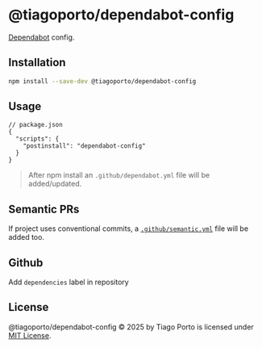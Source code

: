 # @tiagoporto/dependabot-config

[Dependabot](https://github.com/dependabot/dependabot-core) config.

## Installation

```bash
npm install --save-dev @tiagoporto/dependabot-config
```

## Usage

```jsonc
// package.json
{
  "scripts": {
    "postinstall": "dependabot-config"
  }
}
```

> After npm install an `.github/dependabot.yml` file will be added/updated.

## Semantic PRs

If project uses conventional commits, a [`.github/semantic.yml`](https://github.com/Ezard/semantic-prs) file will be added too.

## Github

Add `dependencies` label in repository

## License

@tiagoporto/dependabot-config © 2025 by Tiago Porto is licensed under [MIT License](LICENSE).
